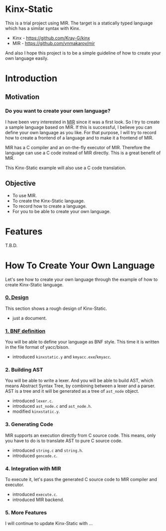 # Kinx-Static

This is a trial project using MIR. The target is a statically typed language which has a similar syntax with Kinx.

* Kinx - https://github.com/Kray-G/kinx
* MIR - https://github.com/vnmakarov/mir

And also I hope this project is to be a simple guideline of how to create your own language easily.

# Introduction

## Motivation

### Do you want to create your own language?

I have been very interested in [MIR](https://github.com/vnmakarov/mir) since it was a first look.
So I try to create a sample language based on MIR.
If this is successful, I believe you can define your own language as you like.
For that purpose, I will try to record how to create a frontend of a language and to make it a frontend of MIR.

MIR has a C compiler and an on-the-fly executor of MIR.
Therefore the language can use a C code instead of MIR directly.
This is a great benefit of MIR.

This Kinx-Static example will also use a C code translation.

## Objective

* To use MIR.
* To create the Kinx-Static language.
* To record how to create a language.
* For you to be able to create your own language.

# Features

T.B.D.

# How To Create Your Own Language

Let's see how to create your own language through the example of how to create Kinx-Static language.

### [0. Design](history/0/READEM.md)

This section shows a rough design of Kinx-Static.

* just a document.

### [1. BNF definition](history/1)

You will be able to define your language as BNF style.
This time it is written in the file format of yacc/bison.

* introduced `kinxstatic.y` and `kmyacc.exe`/`kmyacc`.

### 2. Building AST

You will be able to write a lexer.
And you will be able to build AST, which means Abstract Syntax Tree, by combining between a lexer and a parser.
AST is a tree and it will be generated as a tree of `ast_node` object.

* introduced `lexer.c`.
* introduced `ast_node.c` and `ast_node.h`.
* modified `kinxstatic.y`.

### 3. Generating Code

MIR supports an execution directly from C source code.
This means, only you have to do is to translate AST to pure C source code.

* introduced `string.c` and `string.h`.
* introduced `gencode.c`.

### 4. Integration with MIR

To execute it, let's pass the generated C source code to MIR compiler and executor.

* introduced `execute.c`.
* introduced MIR backend.

### 5. More Features

I will continue to update Kinx-Static with ...
